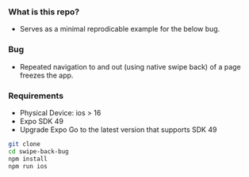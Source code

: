 ### What is this repo?

- Serves as a minimal reprodicable example for the below bug.

### Bug

- Repeated navigation to and out (using native swipe back) of a page freezes the app.

### Requirements

- Physical Device: ios > 16
- Expo SDK 49
- Upgrade Expo Go to the latest version that supports SDK 49

```bash
git clone
cd swipe-back-bug
npm install
npm run ios
```
